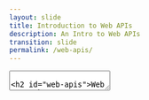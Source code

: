 ```yaml
---
layout: slide
title: Introduction to Web APIs
description: An Intro to Web APIs
transition: slide
permalink: /web-apis/
---
```

<section data-markdown>
    <textarea data-template>

## Web APIs
##### Global Code | 2024
![Web APIs](../assets/img/weather-512.png)

In this topic we begin by investigating the weather together. It's a great place to start: the weather is variable, different across regions, has a dramatic effect on our life.

Note: It's fun to present some slides, then drop into the terminal and write some code, then take it to the board and diagram out what just happened - how does your computer know what the weather's like in Tampa FL? For that matter - how does the web service? You can talk about all kinds of things here - databases, sensor arrays, polling vs push...

---
## What's the weather like?
* It's August!
* Probably quite nice
* Look out the window


Note: How do we know what the weather's like? How do we know what it's like in Accra? Watch TV weather, ask a website, ask your phone. How do those things know? Well, there are sensors in different places. What do those sensors do? Rain, temperature, wind. Every so often they "report back", add a line to a database, whatever.

---
## What's the weather like?
* Why do we care?
  * How do I dress?
  * How do I get to work?
  * Are my plants healthy?
  * Will my house flood?
* How did mum & dad find out?
  * Radio?
    
---
## What's the weather like?
Before the internet, weather reports would be on the radio, in the newspapers etc. Also, you'd know when the rainy season was coming (March-April until November). If the rain didn't come, you're out of luck. 

Technology has allowed us to improve weather prediction through modelling and analysis. In addition, technology protects us from the effects of the environment: [Hydroponics](https://en.wikipedia.org/wiki/Controlled-environment_agriculture) and 3D, computer-controlled farming allows us to grow plants regardless of the weather outside.

---
## What's the weather like?
* How do we find out about the whether now?
  * weather.com
  * "hey, Siri..."

Services like these aggregate weather data from physical stations located around the world to show the way things are right now. In addition, they use computer modelling, analysis and prediction to attempt to predict the weather in the hours, days and months from now. 
These tasks use some of the most powerful computers in the world: http://www.metoffice.gov.uk/news/in-depth/supercomputers

---
## Let's build it!
* http://openweathermap.org/
  * Make an account using your email
  * Go to [API keys](https://home.openweathermap.org/api_keys) to get an API key once logged in
* pyOWM
  * `pip install pyowm`

OpenWeatherMap gives us a way to get weather data from a computer program, via an API `"Application Programming Interface"`. 

This is a library that provides weather data in our program, by connecting to OpenWeatherMap over the internet.

---
## Let's build it!
```python
import pyowm

owm = pyowm.OWM('{API-KEY}')
observation = owm.weather_at_place('London,uk')
w = observation.get_weather()

w.get_wind()
w.get_humidity()
```
---
## Go play!
![Hack](../assets/img/hack-600.png)

* What's the humidity in Hong Kong?
  * Is that worse than here?
* What's the temperature in Tokyo?
* What's the highest city you can find?
  * What's the air pressure there?
* What's the windspeed in Koforidua?

Note: Here's some more questions for the students to answer in their pairs. Leave the slide up on the projector while they play around and find the answer.

---
## Real world data
* A bunch of sensor data
* Geographically distributed
* Somehow it gets into apps
* What kinds of data can you think of?
  
---
## Real world data
The answer is - anything you can count or measure! Cars waiting at an intersection, people crossing a bridge, air quality, sunset time, biscuit sales, etc etc.

* How would you measure or count each of these? 
* Can it be done automatically? 
* What's the cost of manual vs automatic?

Note: This is a great chance to let the students really ideate about WHAT they can build - now they're starting to understand the pieces of the puzzle. 

---
* How can we tell how sunny it is?
  * Light sensor & polling
  * What do we do with the numbers?

Note: Here, we play a quick game. We nominate one student as the "data store" and the others have to collect the temperature data from the highest city they found. Eveyone writes the place name and temperature on a piece of paper and hands it to the data store. We can then find out the temperature in any of those cities. We've invented the key-value pair!

---
## Stored data
* Key-value pairs
* "How sunny is it in Accra?"
  * What's the key?

Note: Now, let's add the *humidity* in those cities. What's the problem, and how do we overcome it? Well, you extend the key :)

---
## Stored data
* Where can we keep it?
* How can we get it back?

We could keep this data in memory - remember Python's `dictionary` type? - or store it in a database for easy look-up.

---
## Break!
![Break](../assets/img/pause-256.png)

Note:
This is a good chance to check out openstreetmap.org!

---
## Web APIs

What we've been doing so far is exploring weather conditions using the weather API.
Before we proceed with exploring even more APIs, let's take some time to discuss important theory and terminology.

* What does API stand for?
* What is an API?
* What are some API examples? What APIs do we use everyday?

 Note: A good time to interact with the students again in this section using different questions

---
## Web APIs
API is the acronym for `application programming interface` — a software intermediary that allows two applications to talk to each other. APIs are an accessible way to extract and share data within and across organizations.

---
## Web APIs
* The application or service that accesses resources is the `client`, and the application or service that contains the resource is the `server`.

* APIs are all around us. Every time you use the uber app, send a mobile payment, post something on instagram, send an email, or change the thermostat temperature from your phone, you’re using an API.
  
---
## Web APIs
* When you use one of the above apps, they connect to the Internet and send data to a server. The server then retrieves that data, interprets it, performs the necessary actions, and sends it back to your phone. The application then interprets that data and presents you with the information you wanted in a readable way. 

---
## How do I request data on the web?

* "Requesting data" could simply mean looking at a webpage.

* What happens when we do that? We type in a web address, which contains both the domain and the path. Our browser queries a DNS server, which translates the domain name to an IP address. We then directly request the rest of the path from the server addressed by the IP address.

Note: Now could be a good time to ask the students to open any webpage and  the Network tab in Chrome's developer screen to check the requests going out and the different characteristics they have. 

Some of those we will explore in this lesson soon.

---
## What are some examples of requesting data over an API?
* requesting weather data
* loading your latest unread emails
* refreshing your feed on instagram to get the latest
* what else?

---
We have spoken about requesting data, but APIs are much stronger that just that.

How do I *PUSH* data on the web?
* ...like in a form
* POST
  
---
## Web APIs
It's called REST, `REpresentational State Transfer`

REST is a set of architectural constraints, commly applied when using HTTP as the transport protocol.

REST APIs communicate through HTTP requests to perform standard functions like creating, reading, updating and deleting records (also known as CRUD) within a resource.

---
A REST API would use: 
* a GET request to retrieve a record
* a POST request creates a new record
* a PUT request updates a record
* a DELETE request deletes one.
  
---
## Web APIs
The state of a resource at any particular instant, or timestamp, is known as the resource representation. This information can be delivered to a client in virtually any format including JavaScript Object Notation (JSON), HTML, Python, or plain text. JSON is popular because it’s readable by both humans and machines—and it is programming language-agnostic.

Note: we can go back to the Network tab and ask students to identify more characteristics of the requests they are seeing? 
Which verb? What about headers?

---
## REST
~~~~
GET  /customers
GET  /customer/3213
POST /customer {*something*}
~~~~

---
## REST
* What does the data look like?
  * What's its *format*

---
## REST
JSON?
* *Javascript* Object Notation
```javascript
var sam = {
    givenname: "Sam",
    familyname: "Moorhouse",
    DoB: "1984-02-28"
}
sam.familyname // Moorhouse
```

---
## REST
XML?
* eXtensible Markup Language
```xml
<Person>
    <GivenName>Sam</GivenName>
    <FamilyName>Moorhouse</FamilyName>
    <DoB>1984-02-28</DoB>
</Person>
```
---
## Break!
![Break](../assets/img/pause-256.png)
Note:
Catch up on your labs!

---
## REST
Let's build it!
```python
from pprint import pprint
import requests
r = requests.get('http://api.openweathermap.org/data/2.5/weather?q=London&APPID={APIKEY}')
pprint(r.json)
```
---
## REST
```python
{u'base': u'cmc stations',
 u'clouds': {u'all': 68},
 u'cod': 200,
 u'coord': {u'lat': 51.50853, u'lon': -0.12574},
 u'dt': 1383907026,
 u'id': 2643743,
 u'main': {u'grnd_level': 1007.77,
...
```
---
## API
So the *Python* API is a *Layer* on top of the *REST* API
* Lower level = more power, more work?
* Higher level = more meaning, less work?

Note:

So now we've shown the two layers that the request works at - at the high level, using a rich, schema-aware API which keeps our code clean and interprets the web response, and at the lower level, using a simple HTTP GET with a specially-formatted URL and interpreting the JSON ourselves.

This is a great chance to talk about layered architecture, data formats, building APIs etc.

---
# REST API best practices

* As a software developer, you are almost guaranteed to work with or build APIs at some point in your career.

* Although flexibility is a big advantage of REST APIs, that same flexibility makes it easy to design an API that’s broken or performs poorly. For this reason, developers share best practices in `REST API specifications`.

* Having the ability to provide a definition of your API to other people – your colleagues, companies you partner with or organizations who you provide APIs to – is vital to building quality APIs.

---
# REST API best practices - API Specification Languages
* API specification languages provide a standardized means to do this.
  
* Your APIs can be described in agnostic terms, decoupling them from any specific programming language.
  
* Consumers of your API specification do not need to understand the guts of your application or try to learn Lisp or Haskell if that’s what you chose to write it in. They can understand exactly what they need from your API specification, written in a simple and expressive language.

---
# The OpenAPI Specification (OAS
`The OpenAPI Specification (OAS) enables exactly this transfer of knowledge from API provider to API consumer.`

Swagger was the original implementation of the OpenAPI specification but the industry and most tooling has now converged to use OpenAPI.

---
# What is the OpenAPI specification?
* it is an open standard for describing your APIs
* allows us to provide an API specification encoded in a JSON or YAML document
* it provides a comprehensive dictionary of terms that reflects commonly-understood concepts in the world of APIs
  * available endpoints
  * allowed operations
  * parameters
  * authentication methods and much more

Note: Now it's a good time to point students to the OpenAPI initiative, https://www.openapis.org/ .

Let them explore the tools available, ask them to play with the Swagger Editor, https://editor.swagger.io/.
What characteristics of an API do they see documented in a specification?

---
## What next?
* The Stars!
  * https://www.programmableweb.com/api/star

---
## Go play!
![Hack](../assets/img/hack-600.png)
   </textarea>
</section>
